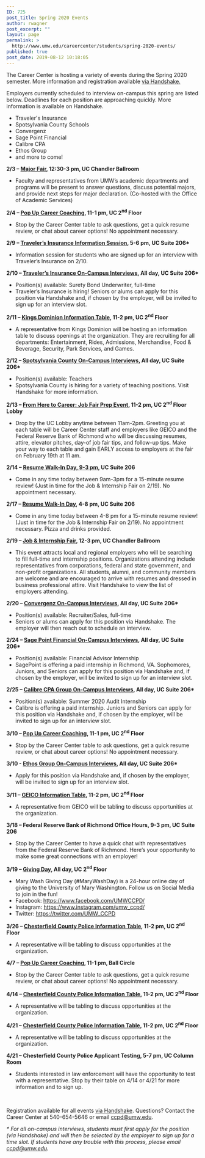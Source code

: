 ```yaml
---
ID: 725
post_title: Spring 2020 Events
author: rwagner
post_excerpt: ""
layout: page
permalink: >
  http://www.umw.edu/careercenter/students/spring-2020-events/
published: true
post_date: 2019-08-12 10:18:05
---
```

The Career Center is hosting a variety of events during the Spring 2020 semester. More information and registration available <a href="https://umw.joinhandshake.com/login?requested_authentication_method=standard">via Handshake.</a>

Employers currently scheduled to interview on-campus this spring are listed below. Deadlines for each position are approaching quickly. More information is available on Handshake.
<ul>
 	<li>Traveler's Insurance</li>
 	<li>Spotsylvania County Schools</li>
 	<li>Convergenz</li>
 	<li>Sage Point Financial</li>
 	<li>Calibre CPA</li>
 	<li>Ethos Group</li>
 	<li>and more to come!</li>
</ul>
<!--more-->

<strong>2/3 – <a href="https://umw.joinhandshake.com/events/423795/share_preview">Major Fair</a>, 12:30-3 pm, UC Chandler Ballroom</strong>
<ul>
 	<li>Faculty and representatives from UMW’s academic departments and programs will be present to answer questions, discuss potential majors, and provide next steps for major declaration. (Co-hosted with the Office of Academic Services)</li>
</ul>
<strong>2/4 – <a href="https://umw.joinhandshake.com/events/429684/share_preview">Pop Up Career Coaching</a>, 11-1 pm, UC 2<sup>nd</sup> Floor</strong>
<ul>
 	<li>Stop by the Career Center table to ask questions, get a quick resume review, or chat about career options! No appointment necessary.</li>
</ul>
<strong>2/9 – <a href="https://umw.joinhandshake.com/events/424238/share_preview">Traveler’s Insurance Information Session</a>, 5-6 pm, UC Suite 206*</strong>
<ul>
 	<li>Information session for students who are signed up for an interview with Traveler’s Insurance on 2/10.</li>
</ul>
<strong>2/10 – <a href="https://umw.joinhandshake.com/interview_schedules/127703">Traveler’s Insurance On-Campus Interviews</a>, All day, UC Suite 206*</strong>
<ul>
 	<li>Position(s) available: Surety Bond Underwriter, full-time</li>
 	<li>Traveler’s Insurance is hiring! Seniors or alums can apply for this position via Handshake and, if chosen by the employer, will be invited to sign up for an interview slot.</li>
</ul>
<strong>2/11 – <a href="https://umw.joinhandshake.com/events/423802/share_preview">Kings Dominion Information Table</a>, 11-2 pm, UC 2<sup>nd</sup> Floor</strong>
<ul>
 	<li>A representative from Kings Dominion will be hosting an information table to discuss openings at the organization. They are recruiting for all departments: Entertainment, Rides, Admissions, Merchandise, Food &amp; Beverage, Security, Park Services, and Games.</li>
</ul>
<strong>2/12 – <a href="https://umw.joinhandshake.com/interview_schedules/132454">Spotsylvania County On-Campus Interviews</a>, All day, UC Suite 206*</strong>
<ul>
 	<li>Position(s) available: Teachers</li>
 	<li>Spotsylvania County is hiring for a variety of teaching positions. Visit Handshake for more information.</li>
</ul>
<strong>2/13 – <a href="https://umw.joinhandshake.com/events/423805/share_preview">From Here to Career: Job Fair Prep Event</a>, 11-2 pm, UC 2<sup>nd</sup> Floor Lobby</strong>
<ul>
 	<li>Drop by the UC Lobby anytime between 11am-2pm. Greeting you at each table will be Career Center staff and employers like GEICO and the Federal Reserve Bank of Richmond who will be discussing resumes, attire, elevator pitches, day-of job fair tips, and follow-up tips. Make your way to each table and gain EARLY access to employers at the fair on February 19th at 11 am.</li>
</ul>
<strong>2/14 – <a href="https://umw.joinhandshake.com/events/414612/share_preview">Resume Walk-In Day, 9-3 pm</a>, UC Suite 206</strong>
<ul>
 	<li>Come in any time today between 9am-3pm for a 15-minute resume review! (Just in time for the Job &amp; Internship Fair on 2/19). No appointment necessary.</li>
</ul>
<strong>2/17 – <a href="https://umw.joinhandshake.com/events/414615/share_preview">Resume Walk-In Day</a>, 4-8 pm, UC Suite 206</strong>
<ul>
 	<li>Come in any time today between 4-8 pm for a 15-minute resume review! (Just in time for the Job &amp; Internship Fair on 2/19). No appointment necessary. Pizza and drinks provided.</li>
</ul>
<strong>2/19 – <a href="https://umw.joinhandshake.com/career_fairs/13815/student_preview?token=Qj3bn_hHvG7tnNzVThBCyd2sZOqjoHBSsdyD3YJypiDue8MU3yexog">Job &amp; Internship Fair</a>, 12-3 pm, UC Chandler Ballroom</strong>
<ul>
 	<li>This event attracts local and regional employers who will be searching to fill full-time and internship positions. Organizations attending include representatives from corporations, federal and state government, and non-profit organizations. All students, alumni, and community members are welcome and are encouraged to arrive with resumes and dressed in business professional attire. Visit Handshake to view the list of employers attending.</li>
</ul>
<strong>2/20 – <a href="https://umw.joinhandshake.com/interview_schedules/128862">Convergenz On-Campus Interviews</a>, All day, UC Suite 206*</strong>
<ul>
 	<li>Position(s) available: Recruiter/Sales, full-time</li>
 	<li>Seniors or alums can apply for this position via Handshake. The employer will then reach out to schedule an interview.</li>
</ul>
<strong>2/24 – <a href="https://umw.joinhandshake.com/interview_schedules/131029">Sage Point Financial On-Campus Interviews</a>, All day, UC Suite 206*</strong>
<ul>
 	<li>Position(s) available: Financial Advisor Internship</li>
 	<li>SagePoint is offering a paid internship in Richmond, VA. Sophomores, Juniors, and Seniors can apply for this position via Handshake and, if chosen by the employer, will be invited to sign up for an interview slot.</li>
</ul>
<strong>2/25 – <a href="https://umw.joinhandshake.com/interview_schedules/131656">Calibre CPA Group On-Campus Interviews</a>, All day, UC Suite 206*</strong>
<ul>
 	<li>Position(s) available: Summer 2020 Audit Internship</li>
 	<li>Calibre is offering a paid internship. Juniors and Seniors can apply for this position via Handshake and, if chosen by the employer, will be invited to sign up for an interview slot.</li>
</ul>
<strong>3/10 – <a href="https://umw.joinhandshake.com/events/429685/share_preview">Pop Up Career Coaching</a>, 11-1 pm, UC 2<sup>nd</sup> Floor</strong>
<ul>
 	<li>Stop by the Career Center table to ask questions, get a quick resume review, or chat about career options! No appointment necessary.</li>
</ul>
<strong>3/10 - <a href="https://umw.joinhandshake.com/interview_schedules/132396">Ethos Group On-Campus Interviews</a>, All day, UC Suite 206*</strong>
<ul>
 	<li>Apply for this position via Handshake and, if chosen by the employer, will be invited to sign up for an interview slot.</li>
</ul>
<strong>3/11 – <a href="https://umw.joinhandshake.com/events/414623/share_preview">GEICO Information Table</a>, 11-2 pm, UC 2<sup>nd</sup> Floor</strong>
<ul>
 	<li>A representative from GEICO will be tabling to discuss opportunities at the organization.</li>
</ul>
<strong>3/18 – Federal Reserve Bank of Richmond Office Hours, 9-3 pm, UC Suite 206</strong>
<ul>
 	<li>Stop by the Career Center to have a quick chat with representatives from the Federal Reserve Bank of Richmond. Here’s your opportunity to make some great connections with an employer!</li>
</ul>
<strong>3/19 – <a href="https://umw.joinhandshake.com/events/423819/share_preview">Giving Day</a>, All day, UC 2<sup>nd</sup> Floor</strong>
<ul>
 	<li>Mary Wash Giving Day (#MaryWashDay) is a 24-hour online day of giving to the University of Mary Washington. Follow us on Social Media to join in the fun!</li>
 	<li>Facebook: <a href="https://secure-web.cisco.com/1D0bPjvi1WXKbeWZiNcDx10Ucw02HaqMICi7ocNc-ZJAOVokh7HOX0O6Xp6mSsgFZrzFC_zNDFYBFN_3HLibxJbx8qp43mdFh3fWjZAB7PDj7Pt6D2Pih4JNpD0Va8MgfROkGEpdfgy4fUs09MIaSvu9fODX3D29P-GOkh4JYiuMSOtVoeU2xe0Xr1EWPfoBUbJOgb_y1G8AFC0HS5c5_3d5o6Y0eXkW_Jm6rZg0s4r6A9WGZ7sSRDCMfe9tX-ACaQQaV7U3ldlV-eWf-cfNB0VzUO3hK8I3vn88pm7g7TLoEiEozajCJrlFCI65RASy1Vd0-cGmSwuvh1cWAlb6B3A/https%3A%2F%2Fwww.facebook.com%2FUMWCCPD%2F">https://www.facebook.com/UMWCCPD/</a></li>
 	<li>Instagram: <a href="https://secure-web.cisco.com/1NY90EW_8Nuvb8e2HvUza7gMUKtn_kD2GSU2y4CTLxPtrhL_n8lydgIf4rPl7x9PrnNDY7z1qPjRrGDKlTagv0wKqbgZqFx7h-MJ8eedvcaTZcr8pMZG4-G_gqlHaEL2Ks4R2P6ef9xo8mkFiVgnffB4iz4vOu5eV7S9pr-GE5JSm5uI52j9D_7BkDADwPJ9qcCcgKxiuXL6R_Wd8pI5js0lurBcDhTQOXCCdzIKQ-5c4D0fiMs5_RDXzG4g4rY0bqAZJ7nE76jUkW3bF620lze8pok15s9oC32VIJxE74uUDwAOncaRq7n496Cr0aDbt1fxCz4UXjlPXk1za6P7Bdw/https%3A%2F%2Fwww.instagram.com%2Fumw_ccpd%2F">https://www.instagram.com/umw_ccpd/</a></li>
 	<li>Twitter: <a href="https://secure-web.cisco.com/1Q7vnVpa78cS5Q5cEQkHqNlRBw98X2pAwxbmq0bogyM-7hIIRmzgkAyR8yobOYEX8IM9du7A5magQnbAk9jODYfCqirTXITKaGa5DVcGa_9B0kIMYx1dVbMW3U1983KF5350p99ittwAPIPVUp2OlcqMT0jMkH8Mgq73wB4QdiBEr04Z714-97_Fw4PwWNHtpAktIuPvEW9-x_259bsmOuaD0uj0Sl9Nn0JbXzUanxTW-T0oY60GE0ZfaeDl6y4RZ76AGY0nkxSnmuJ1-K3Pb98J5bLF3AOmoURAzlM3hwnaCHe0h7srAIe67OevCUYRutlj5J4MsxuSt-vwTiWXvgA/https%3A%2F%2Ftwitter.com%2FUMW_CCPD">https://twitter.com/UMW_CCPD</a></li>
</ul>
<strong>3/26 – <a href="https://umw.joinhandshake.com/events/423821/share_preview">Chesterfield County Police Information Table</a>, 11-2 pm, UC 2<sup>nd</sup> Floor</strong>
<ul>
 	<li>A representative will be tabling to discuss opportunities at the organization.</li>
</ul>
<strong>4/7 – <a href="https://umw.joinhandshake.com/events/429686/share_preview">Pop Up Career Coaching</a>, 11-1 pm, Ball Circle</strong>
<ul>
 	<li>Stop by the Career Center table to ask questions, get a quick resume review, or chat about career options! No appointment necessary.</li>
</ul>
<strong>4/14 – <a href="https://umw.joinhandshake.com/events/423824/share_preview">Chesterfield County Police Information Table</a>, 11-2 pm, UC 2<sup>nd</sup> Floor</strong>
<ul>
 	<li>A representative will be tabling to discuss opportunities at the organization.</li>
</ul>
<strong>4/21 – <a href="https://umw.joinhandshake.com/events/423825/share_preview">Chesterfield County Police Information Table</a>, 11-2 pm, UC 2<sup>nd</sup> Floor</strong>
<ul>
 	<li>A representative will be tabling to discuss opportunities at the organization.</li>
</ul>
<strong>4/21 – Chesterfield County Police Applicant Testing, 5-7 pm, UC Column Room</strong>
<ul>
 	<li>Students interested in law enforcement will have the opportunity to test with a representative. Stop by their table on 4/14 or 4/21 for more information and to sign up.</li>
</ul>
&nbsp;

Registration available for all events <a href="https://umw.joinhandshake.com/login?requested_authentication_method=standard">via Handshake</a>. Questions? Contact the Career Center at 540-654-5646 or email <a href="mailto:ccpd@umw.edu">ccpd@umw.edu</a>.

<em>* For all on-campus interviews, students must first apply for the position (via Handshake) and will then be selected by the employer to sign up for a time slot. If students have any trouble with this process, please email </em><a href="mailto:ccpd@umw.edu"><em>ccpd@umw.edu.</em></a>
